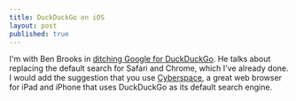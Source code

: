 ```yaml
---
title: DuckDuckGo on iOS
layout: post
published: true
---
```


I'm with Ben Brooks in [ditching Google for DuckDuckGo](http://brooksreview.net/2012/01/duckduckwin/). He talks about replacing the default search for Safari and Chrome, which I've already done. I would add the suggestion that you use [Cyberspace](http://cyberspaceapp.com/), a great web browser for iPad and iPhone that uses DuckDuckGo as its default search engine. 